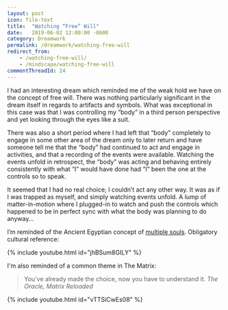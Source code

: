 ```yaml
---
layout: post
icon: file-text
title:  "Watching “Free” Will"
date:   2019-06-02 12:00:00 -0600
category: Dreamwork
permalink: /dreamwork/watching-free-will
redirect_from:
    - /watching-free-will/
    - /mindscape/watching-free-will
commentThreadId: 24
---
```


I had an interesting dream which reminded me of the weak hold we have on the concept of free will. There was nothing particularly significant in the dream itself in regards to artifacts and symbols. What was exceptional in this case was that I was controlling my “body” in a third person perspective and yet looking through the eyes like a suit.

There was also a short period where I had left that “body” completely to engage in some other area of the dream only to later return and have someone tell me that the “body” had continued to act and engage in activities, and that a recording of the events were available. Watching the events unfold in retrospect, the “body” was acting and behaving entirely consistently with what “I” would have done had “I” been the one at the controls so to speak.

It seemed that I had no real choice; I couldn’t act any other way. It was as if I was trapped as myself, and simply watching events unfold. A lump of matter-in-motion where I plugged-in to watch and push the controls which happened to be in perfect sync with what the body was planning to do anyway…

I’m reminded of the Ancient Egyptian concept of [multiple souls](https://en.wikipedia.org/wiki/Ancient_Egyptian_conception_of_the_soul). Obligatory cultural reference:

{% include youtube.html id="jhBSum8GILY" %}

I'm also reminded of a common theme in The Matrix:

> You've already made the choice, now you have to understand it.
> <cite>The Oracle, Matrix Reloaded</cite>

{% include youtube.html id="vTTSiCwEs08" %}

